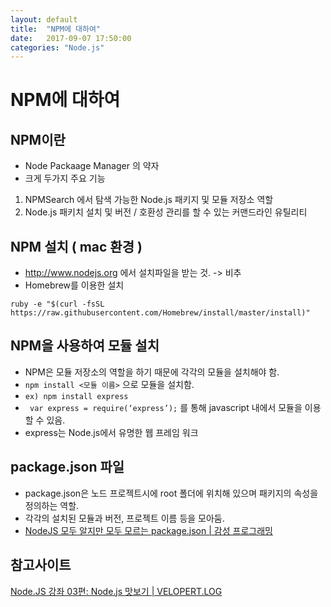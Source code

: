 ```yaml
---
layout: default
title:  "NPM에 대하여"
date:   2017-09-07 17:50:00
categories: "Node.js"
---
```




# NPM에 대하여

## NPM이란
* Node Packaage Manager 의 약자
* 크게 두가지 주요 기능
1. NPMSearch 에서 탐색 가능한 Node.js 패키지 및 모듈 저장소 역할
2. Node.js 패키치 설치 및 버전 / 호환성 관리를 할 수 있는 커맨드라인 유틸리티

## NPM 설치 ( mac 환경 )
* http://www.nodejs.org 에서 설치파일을 받는 것. -> 비추
* Homebrew를 이용한 설치
```
ruby -e "$(curl -fsSL https://raw.githubusercontent.com/Homebrew/install/master/install)"
```

## NPM을 사용하여 모듈 설치
* NPM은 모듈 저장소의 역할을 하기 때문에 각각의 모듈을 설치해야 함.
* `npm install <모듈 이름>` 으로 모듈을 설치함.
* `ex) npm install express`
* ` var express = require(‘express’);` 를 통해 javascript 내에서 모듈을 이용할 수 있음.
* express는 Node.js에서 유명한 웹 프레임 워크

## package.json 파일
* package.json은 노드 프로젝트시에 root 폴더에 위치해 있으며 패키지의 속성을 정의하는 역할.
* 각각의 설치된 모듈과 버전, 프로젝트 이름 등을 모아둠.
* [NodeJS 모두 알지만 모두 모르는 package.json | 감성 프로그래밍](http://programmingsummaries.tistory.com/385)



## 참고사이트
[Node.JS 강좌 03편: Node.js 맛보기 | VELOPERT.LOG](https://velopert.com/210)